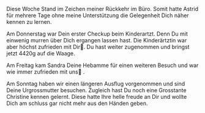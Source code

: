 Diese Woche Stand im Zeichen meiner Rückkehr im Büro. Somit hatte Astrid für mehrere Tage ohne meine Unterstützung die Gelegenheit Dich näher kennen zu lernen.

  

Am Donnerstag war Dein erster Checkup beim Kinderartzt. Denn Du mit einwenig murren über Dich ergangen lassen hast. Die Kinderärtztin war aber höchst zufrieden mit Dir🙂. Du hast weiter zugenommen und bringst jetzt 4420g auf die Waage.

  

Am Freitag kam Sandra Deine Hebamme für einen weiteren Besuch und war wie immer zufrieden mit uns🙂 .

  

Am Sonntag haben wir einen längeren Ausflug vorgenommen und sind Deine Urgrossmutter besuchen. Zugleich hast Du noch eine Grosstante Christine kennen gelernt. Diese hatte Ihre helle freude an Dir und wollte Dich am schluss gar nicht mehr aus den Händen geben.